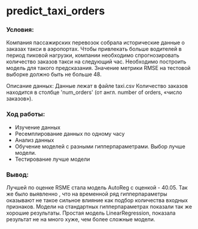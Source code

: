 # predict_taxi_orders

### Условия:

Компания пассажирских перевозок собрала исторические данные о заказах такси в аэропортах. Чтобы привлекать больше водителей в период пиковой нагрузки, компании необходимо спрогнозировать количество заказов такси на следующий час. Необходимо построить модель для такого предсказания.
Значение метрики RMSE на тестовой выборке должно быть не больше 48.

Описание данных:
Данные лежат в файле taxi.csv
Количество заказов находится в столбце 'num_orders' (от англ. number of orders, «число заказов»).

### Ход работы:
- Изучение данных
- Ресемплирование данных по одному часу
- Анализ данных
- Обучение моделей с разными гипперпараметрами. Выбор лучше модели.
- Тестирование лучше модели

### Вывод:
Лучшей по оценке RSME стала модель AutoReg с оценкой - 40.05.
Так же было выявленно , что на временной ряд гипперпараметры оказывают не такое сильное влияние как подбор количества входных признаков. Модели на стандартных гипперпараметрах показали так же хорошие результаты. Простая модель LinearRegression, показала результат не на много хуже, чем более сложные модели.


